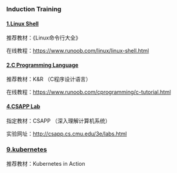 ### Induction Training

#### [1.Linux Shell](./1.linux-shell/)

推荐教材：《Linux命令行大全》

在线教程：https://www.runoob.com/linux/linux-shell.html

#### [2.C Programming Language](./2.c-programming-language/)

推荐教材：K&R （C程序设计语言）

在线教程：https://www.runoob.com/cprogramming/c-tutorial.html


#### [4.CSAPP Lab](./4.CSAPP/)

指定教材：CSAPP （深入理解计算机系统）

实验网址：http://csapp.cs.cmu.edu/3e/labs.html


### [9.kubernetes](./9.k8s/)

推荐教材：Kubernetes in Action
